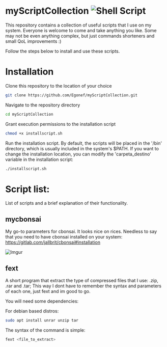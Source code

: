 # myScriptCollection 	![Shell Script](https://img.shields.io/badge/shell_script-%23121011.svg?style=for-the-badge&logo=gnu-bash&logoColor=white)

This repository contains a collection of useful scripts that I use on my system. 
Everyone is welcome to come and take anything you like. 
Some may not be even anything complex, but just commands shorteners and small QoL improvements :) 

Follow the steps below to install and use these scripts.


# Installation


 Clone this repository to the location of your choice
```bash
git clone https://github.com/Egonef/myScriptCollection.git
```
 Navigate to the repository directory
```bash
cd myScriptCollection
```
 Grant execution permissions to the installation script
```bash
chmod +x installscript.sh
```
 Run the installation script.
 By default, the scripts will be placed in the '/bin' directory, which is usually included in the system's $PATH.
 If you want to change the installation location, you can modify the 'carpeta_destino' variable in the installation script:
```bash
./installscript.sh
```

# Script list:

List of scripts and a brief explanation of their functionality.

## mycbonsai

My go-to parameters for cbonsai. It looks nice on rices.
Needless to say that you need to have cbonsai installed on your system: https://gitlab.com/jallbrit/cbonsai#installation




![Imgur](https://i.imgur.com/loGfYQq.png)




## fext

A short program that extract the type of compressed files that I use: .zip, .rar and .tar; This way I dont have to remember the syntax and 
parameters of each one, just fext and im good to go.

You will need some dependencies:

For debian based distros:
```bash
sudo apt install unrar unzip tar
```
The syntax of the command is simple:
```bash
fext <file_to_extract>
```



